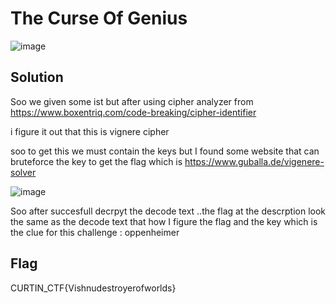 # The Curse Of Genius

![image](https://github.com/6E3372/Curtin-Malaysia-CTF-2023/assets/129729880/6d94f79d-e17e-4ddf-8d26-7a41a5638dbc)

## Solution

Soo we given some ist but after using cipher analyzer from https://www.boxentriq.com/code-breaking/cipher-identifier 

i figure it out that this is vignere cipher 

soo to get this we must contain the keys but I found some website that can bruteforce the key to get the flag which is https://www.guballa.de/vigenere-solver

![image](https://github.com/6E3372/Curtin-Malaysia-CTF-2023/assets/129729880/40f5f30f-52c7-4c6b-8e0a-16e9672b7105)

Soo after succesfull decrpyt the decode text ..the flag at the descrption look the same as the decode text that how I figure the flag and the key which is the clue for this challenge : oppenheimer

## Flag

CURTIN_CTF{Vishnudestroyerofworlds}
